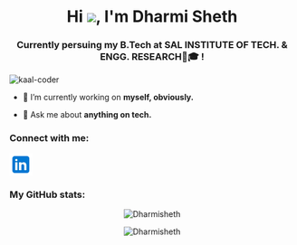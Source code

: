 <h1 align="center">Hi <img src="https://camo.githubusercontent.com/e8e7b06ecf583bc040eb60e44eb5b8e0ecc5421320a92929ce21522dbc34c891/68747470733a2f2f6d656469612e67697068792e636f6d2f6d656469612f6876524a434c467a6361737252346961377a2f67697068792e676966" width="30px">, I'm Dharmi Sheth</h1>
<h3 align="center">Currently persuing my B.Tech at SAL INSTITUTE OF TECH. & ENGG. RESEARCH🏫🎓 !</h3>

<p align="left"> <img src="https://komarev.com/ghpvc/?username=Dharmisheth&label=Profile%20views&color=1c8b0e&style=flat" alt="kaal-coder" /> </p>

- 🔭 I’m currently working on **myself, obviously.**

- 💬 Ask me about **anything on tech.**

<h3 align="left">Connect with me:</h3>
<a href="https://www.linkedin.com/in/dharmi-sheth-a2491120b/" target="blank"><img align="center" src="https://github.com/kaal-coder/kaal-coder/blob/main/linkedin.png" alt="kaushik-lakhani-08012001" height="40" width="40" /></a>

<h3 align="left">My GitHub stats:</h3>

<p align="center"><img src="https://github-readme-stats.vercel.app/api?username=Dharmisheth&theme=highcontrast&show_icons=true" alt="Dharmisheth" />

<p align="center"><img src="http://github-readme-streak-stats.herokuapp.com?user=Dharmisheth&theme=highcontrast&hide_border=false" alt ="Dharmisheth" />

